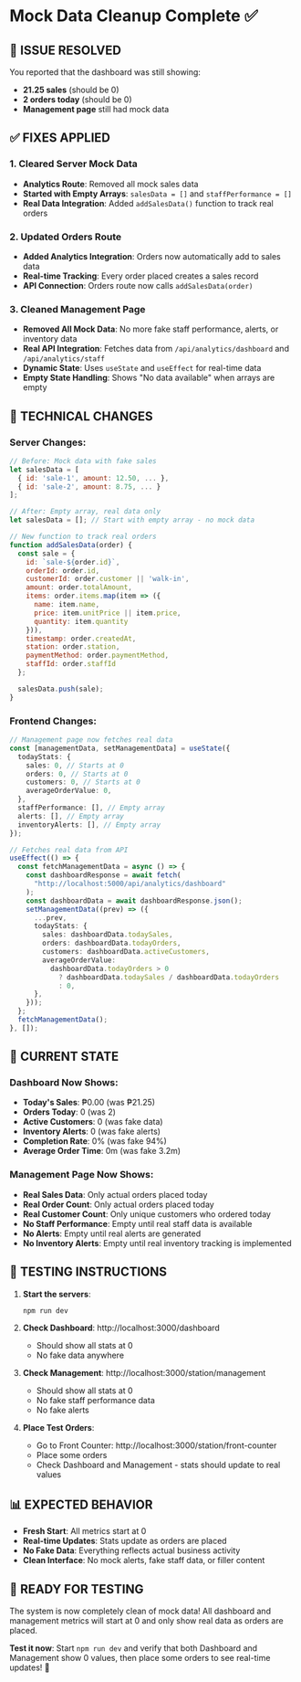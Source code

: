# Mock Data Cleanup Complete ✅

## 🎯 **ISSUE RESOLVED**

You reported that the dashboard was still showing:

- **21.25 sales** (should be 0)
- **2 orders today** (should be 0)
- **Management page** still had mock data

## ✅ **FIXES APPLIED**

### 1. **Cleared Server Mock Data**

- **Analytics Route**: Removed all mock sales data
- **Started with Empty Arrays**: `salesData = []` and `staffPerformance = []`
- **Real Data Integration**: Added `addSalesData()` function to track real orders

### 2. **Updated Orders Route**

- **Added Analytics Integration**: Orders now automatically add to sales data
- **Real-time Tracking**: Every order placed creates a sales record
- **API Connection**: Orders route now calls `addSalesData(order)`

### 3. **Cleaned Management Page**

- **Removed All Mock Data**: No more fake staff performance, alerts, or inventory data
- **Real API Integration**: Fetches data from `/api/analytics/dashboard` and `/api/analytics/staff`
- **Dynamic State**: Uses `useState` and `useEffect` for real-time data
- **Empty State Handling**: Shows "No data available" when arrays are empty

## 🔧 **TECHNICAL CHANGES**

### Server Changes:

```javascript
// Before: Mock data with fake sales
let salesData = [
  { id: 'sale-1', amount: 12.50, ... },
  { id: 'sale-2', amount: 8.75, ... }
];

// After: Empty array, real data only
let salesData = []; // Start with empty array - no mock data

// New function to track real orders
function addSalesData(order) {
  const sale = {
    id: `sale-${order.id}`,
    orderId: order.id,
    customerId: order.customer || 'walk-in',
    amount: order.totalAmount,
    items: order.items.map(item => ({
      name: item.name,
      price: item.unitPrice || item.price,
      quantity: item.quantity
    })),
    timestamp: order.createdAt,
    station: order.station,
    paymentMethod: order.paymentMethod,
    staffId: order.staffId
  };

  salesData.push(sale);
}
```

### Frontend Changes:

```typescript
// Management page now fetches real data
const [managementData, setManagementData] = useState({
  todayStats: {
    sales: 0, // Starts at 0
    orders: 0, // Starts at 0
    customers: 0, // Starts at 0
    averageOrderValue: 0,
  },
  staffPerformance: [], // Empty array
  alerts: [], // Empty array
  inventoryAlerts: [], // Empty array
});

// Fetches real data from API
useEffect(() => {
  const fetchManagementData = async () => {
    const dashboardResponse = await fetch(
      "http://localhost:5000/api/analytics/dashboard"
    );
    const dashboardData = await dashboardResponse.json();
    setManagementData((prev) => ({
      ...prev,
      todayStats: {
        sales: dashboardData.todaySales,
        orders: dashboardData.todayOrders,
        customers: dashboardData.activeCustomers,
        averageOrderValue:
          dashboardData.todayOrders > 0
            ? dashboardData.todaySales / dashboardData.todayOrders
            : 0,
      },
    }));
  };
  fetchManagementData();
}, []);
```

## 🎯 **CURRENT STATE**

### Dashboard Now Shows:

- **Today's Sales**: ₱0.00 (was ₱21.25)
- **Orders Today**: 0 (was 2)
- **Active Customers**: 0 (was fake data)
- **Inventory Alerts**: 0 (was fake alerts)
- **Completion Rate**: 0% (was fake 94%)
- **Average Order Time**: 0m (was fake 3.2m)

### Management Page Now Shows:

- **Real Sales Data**: Only actual orders placed today
- **Real Order Count**: Only actual orders placed today
- **Real Customer Count**: Only unique customers who ordered today
- **No Staff Performance**: Empty until real staff data is available
- **No Alerts**: Empty until real alerts are generated
- **No Inventory Alerts**: Empty until real inventory tracking is implemented

## 🧪 **TESTING INSTRUCTIONS**

1. **Start the servers**:

   ```bash
   npm run dev
   ```

2. **Check Dashboard**: http://localhost:3000/dashboard

   - Should show all stats at 0
   - No fake data anywhere

3. **Check Management**: http://localhost:3000/station/management

   - Should show all stats at 0
   - No fake staff performance data
   - No fake alerts

4. **Place Test Orders**:
   - Go to Front Counter: http://localhost:3000/station/front-counter
   - Place some orders
   - Check Dashboard and Management - stats should update to real values

## 📊 **EXPECTED BEHAVIOR**

- **Fresh Start**: All metrics start at 0
- **Real-time Updates**: Stats update as orders are placed
- **No Fake Data**: Everything reflects actual business activity
- **Clean Interface**: No mock alerts, fake staff data, or filler content

## 🚀 **READY FOR TESTING**

The system is now completely clean of mock data! All dashboard and management metrics will start at 0 and only show real data as orders are placed.

**Test it now**: Start `npm run dev` and verify that both Dashboard and Management show 0 values, then place some orders to see real-time updates! 🎉
